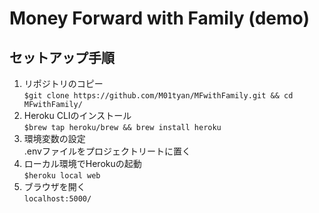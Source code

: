 # Money Forward with Family (demo)
## セットアップ手順
1. リポジトリのコピー  
`$git clone https://github.com/M01tyan/MFwithFamily.git && cd MFwithFamily/`
1. Heroku CLIのインストール  
`$brew tap heroku/brew && brew install heroku`  
1. 環境変数の設定  
.envファイルをプロジェクトリートに置く
1. ローカル環境でHerokuの起動  
`$heroku local web`
1. ブラウザを開く  
`localhost:5000/`  
